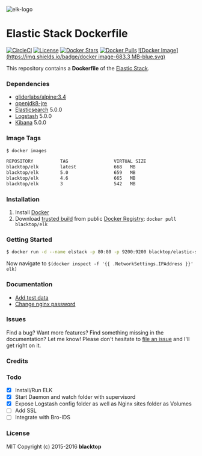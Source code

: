 ![elk-logo](https://raw.githubusercontent.com/blacktop/docker-elastic-stack/master/docs/el_stack_logo.png)

Elastic Stack Dockerfile
========================

[![CircleCI](https://circleci.com/gh/blacktop/docker-elastic-stack.png?style=shield)](https://circleci.com/gh/blacktop/docker-elastic-stack) [![License](http://img.shields.io/:license-mit-blue.svg)](http://doge.mit-license.org) [![Docker Stars](https://img.shields.io/docker/stars/blacktop/elk.svg)](https://hub.docker.com/r/blacktop/elk/) [![Docker Pulls](https://img.shields.io/docker/pulls/blacktop/elk.svg)](https://hub.docker.com/r/blacktop/elk/) [![Docker Image](https://img.shields.io/badge/docker image-683.3 MB-blue.svg)](https://hub.docker.com/r/blacktop/elk/)

This repository contains a **Dockerfile** of the [Elastic Stack](https://www.elastic.co/products).

### Dependencies

-	[gliderlabs/alpine:3.4](https://index.docker.io/_/gliderlabs/alpine/)
-	[openjdk8-jre](https://pkgs.alpinelinux.org/package/v3.4/community/x86_64/openjdk8-jre)
-	[Elasticsearch](https://www.elastic.co/products/elasticsearch) 5.0.0
-	[Logstash](https://www.elastic.co/products/logstash) 5.0.0
-	[Kibana](https://www.elastic.co/products/kibana) 5.0.0

### Image Tags

```bash
$ docker images

REPOSITORY          TAG                 VIRTUAL SIZE
blacktop/elk        latest              668   MB
blacktop/elk        5.0                 659   MB
blacktop/elk        4.6                 665   MB
blacktop/elk        3                   542   MB
```

### Installation

1.	Install [Docker](https://docs.docker.com)
2.	Download [trusted build](https://hub.docker.com/r/blacktop/elk/) from public [Docker Registry](https://index.docker.io/): `docker pull blacktop/elk`

### Getting Started

```bash
$ docker run -d --name elstack -p 80:80 -p 9200:9200 blacktop/elastic-stack
```

Now navigate to `$(docker inspect -f '{{ .NetworkSettings.IPAddress }}' elk)`

### Documentation

 * [Add test data](docs/add-data.md)
 * [Change nginx password](docs/change-pass.md)

### Issues

Find a bug? Want more features? Find something missing in the documentation? Let me know! Please don't hesitate to [file an issue](https://github.com/blacktop/docker-elastic-stack/issues/new) and I'll get right on it.

### Credits

### Todo

-	[x] Install/Run ELK
-	[x] Start Daemon and watch folder with supervisord
-	[x] Expose Logstash config folder as well as Nginx sites folder as Volumes
-	[ ] Add SSL
-	[ ] Integrate with Bro-IDS

### License

MIT Copyright (c) 2015-2016 **blacktop**
